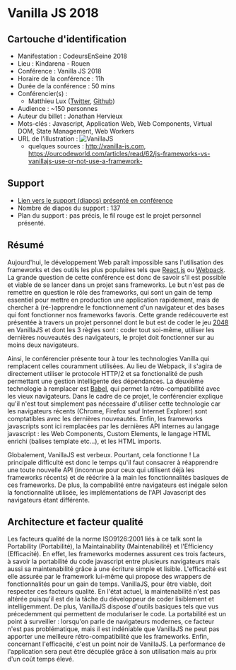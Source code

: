 # Vanilla JS 2018

## Cartouche d'identification

 - Manifestation : CodeursEnSeine 2018
 - Lieu : Kindarena - Rouen
 - Conférence : Vanilla JS 2018
 - Horaire de la conférence : 11h
 - Durée de la conférence : 50 mins
 - Conférencier(s) :
   - Matthieu Lux ([Twitter](https://twitter.com/Swiip), [Github](https://github.com/Swiip))
 - Audience : ~150 personnes
 - Auteur du billet : Jonathan Hervieux
 - Mots-clés : Javascript, Application Web, Web Components, Virtual DOM, State Management, Web Workers 
 - URL de l'illustration : ![VanillaJS](https://infobeep.info/wp-content/uploads/2017/12/Vanilla-JS-is-most-power-and-lightweight-cross-platfrom-framework.jpg)
   - quelques sources : http://vanilla-js.com, https://ourcodeworld.com/articles/read/62/js-frameworks-vs-vanillajs-use-or-not-use-a-framework-

## Support
 - [Lien vers le support (diapos) présenté en conférence](https://docs.google.com/presentation/d/e/2PACX-1vR8WYVUG87OgoKDxQ-XGCv1Y_YgZt-F27GLsWYuLUVl907FniM5g-pnaWa3PktYsYE0DZdhWRi4_3LC/pub?slide=id.g41faf9c008_0_110)
 - Nombre de diapos du support : 137
 - Plan du support : pas précis, le fil rouge est le projet personnel présenté.

## Résumé

Aujourd'hui, le développement Web paraît impossible sans l'utilisation des frameworks et des outils les plus populaires tels que [React.js](https://reactjs.org/) ou [Webpack](https://webpack.js.org/). La grande question de cette conférence est donc de savoir s'il est possible et viable de se lancer dans un projet sans frameworks. Le but n'est pas de remettre en question le rôle des frameworks, qui sont un gain de temp essentiel pour mettre en production une application rapidement, mais de chercher à (ré-)apprendre le fonctionnement d'un navigateur et des bases qui font fonctionner nos frameworks favoris. Cette grande redécouverte est présentée à travers un projet personnel dont le but est de coder le jeu [2048](https://fr.wikipedia.org/wiki/2048_(jeu_vid%C3%A9o)) en VanillaJS et dont les 3 règles sont : coder tout soi-même, utiliser les dernières nouveautés des navigateurs, le projet doit fonctionner sur au moins deux navigateurs.

Ainsi, le conférencier présente tour à tour les technologies Vanilla qui remplacent celles couramment utilisées. Au lieu de Webpack, il s'agira de directement utiliser le protocole HTTP/2 et sa fonctionalité de push permettant une gestion intelligente des dépendances. La deuxième technologie à remplacer est [Babel](https://babeljs.io/), qui permet la rétro-compatibilité avec les vieux navigateurs. Dans le cadre de ce projet, le conférencier explique qu'il n'est tout simplement pas nécessaire d'utiliser cette technologie car les navigateurs récents (Chrome, Firefox sauf Internet Explorer) sont comptatibles avec les dernières nouveautés. Enfin, les frameworks javascripts sont ici remplacées par les dernières API internes au langage javascript : les Web Components, Custom Elements, le langage HTML enrichi (balises template etc...), et les HTML imports.

Globalement, VanillaJS est verbeux. Pourtant, cela fonctionne ! La principale difficulté est donc le temps qu'il faut consacrer à réapprendre une toute nouvelle API (inconnue pour ceux qui utilisent déjà les frameworks récents) et de réécrire à la main les fonctionnalités basiques de ces frameworks. De plus, la compabilité entre navigateurs est inégale selon la fonctionnalité utilisée, les implémentations de l'API Javascript des navigateurs étant différente.

## Architecture et facteur qualité

Les facteurs qualité de la norme ISO9126:2001 liés à ce talk sont la Portability (Portabilité), la Maintainability (Maintenabilité) et l'Efficiency (Efficacité). En effet, les frameworks modernes assurent ces trois facteurs, à savoir la portabilité du code javascript entre plusieurs navigateurs mais aussi sa maintenabilité grâce à une écriture simple et lisible. L'efficacité est elle assurée par le framework lui-même qui propose des wrappers de fonctionnalités pour un gain de temps. VanillaJS, pour être viable, doit respecter ces facteurs qualité. En l'état actuel, la maintenabilité n'est pas altérée puisqu'il est de la tâche du développeur de coder lisiblement et intelligemment. De plus, VanillaJS dispose d'outils basiques tels que vus précedemment qui permettent de modulariser le code. La portabilité est un point à surveiller : lorsqu'on parle de navigateurs modernes, ce facteur n'est pas problématique, mais il est indéniable que VanillaJS ne peut pas apporter une meilleure rétro-compatibilité que les frameworks. Enfin, concernant l'efficacité, c'est un point noir de VanillaJS. La performance de l'application sera peut être décuplée grâce à son utilisation mais au prix d'un coût temps élevé. 
